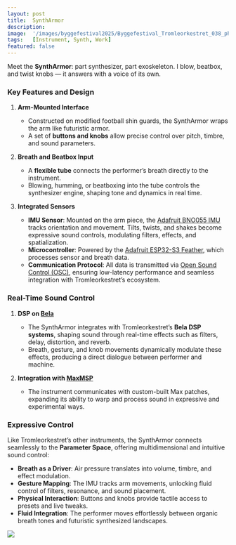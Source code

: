 ```yaml
---
layout: post
title:  SynthArmor
description: 
image:  '/images/byggefestival2025/Byggefestival_Tromleorkestret_038_photo_by_Pato_Soto.jpg'
tags:   [Instrument, Synth, Work]
featured: false
---
```


Meet the **SynthArmor**: part synthesizer, part exoskeleton.
I blow, beatbox, and twist knobs — it answers with a voice of its own.

### **Key Features and Design**

1. **Arm-Mounted Interface**  
   - Constructed on modified football shin guards, the SynthArmor wraps the arm like futuristic armor.  
   - A set of **buttons and knobs** allow precise control over pitch, timbre, and sound parameters.  

2. **Breath and Beatbox Input**  
   - A **flexible tube** connects the performer’s breath directly to the instrument.  
   - Blowing, humming, or beatboxing into the tube controls the synthesizer engine, shaping tone and dynamics in real time.  

3. **Integrated Sensors**  
   - **IMU Sensor**: Mounted on the arm piece, the [Adafruit BNO055 IMU](https://www.adafruit.com/product/4646) tracks orientation and movement. Tilts, twists, and shakes become expressive sound controls, modulating filters, effects, and spatialization.  
   - **Microcontroller**: Powered by the [Adafruit ESP32-S3 Feather](https://www.adafruit.com/product/5477), which processes sensor and breath data.  
   - **Communication Protocol**: All data is transmitted via [Open Sound Control (OSC)](https://www.cnmat.berkeley.edu/opensoundcontrol/), ensuring low-latency performance and seamless integration with Tromleorkestret’s ecosystem.  

### **Real-Time Sound Control**

1. **DSP on [Bela](https://bela.io/)**  
   - The SynthArmor integrates with Tromleorkestret’s **Bela DSP systems**, shaping sound through real-time effects such as filters, delay, distortion, and reverb.  
   - Breath, gesture, and knob movements dynamically modulate these effects, producing a direct dialogue between performer and machine.  

2. **Integration with [MaxMSP](https://cycling74.com/products/max)**  
   - The instrument communicates with custom-built Max patches, expanding its ability to warp and process sound in expressive and experimental ways.  

### **Expressive Control**

Like Tromleorkestret’s other instruments, the SynthArmor connects seamlessly to the **Parameter Space**, offering multidimensional and intuitive sound control:

- **Breath as a Driver**: Air pressure translates into volume, timbre, and effect modulation.  
- **Gesture Mapping**: The IMU tracks arm movements, unlocking fluid control of filters, resonance, and sound placement.  
- **Physical Interaction**: Buttons and knobs provide tactile access to presets and live tweaks.  
- **Fluid Integration**: The performer moves effortlessly between organic breath tones and futuristic synthesized landscapes.  


![]({{site.baseurl}}/images/byggefestival2025/Byggefestival_Tromleorkestret_037_photo_by_Pato_Soto.jpg#wide)
